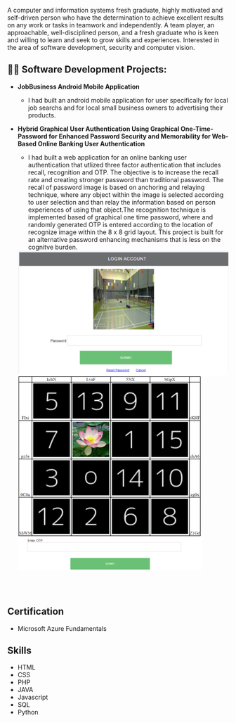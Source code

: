 
A computer and information systems fresh graduate, highly motivated and self-driven person who have the determination to achieve excellent results on any work or tasks in teamwork and independently. A team player, an approachable, well-disciplined person, and a fresh graduate who is keen and willing to learn and seek to grow skills and experiences. Interested in the area of software development, security and computer vision.

<h2>👨‍💻 Software Development Projects:</h2>

- <b>JobBusiness Android Mobile Application</b>
  - I had built an android mobile application for user specifically for local job searchs and for local small business owners to advertising their products.
- <b>Hybrid Graphical User Authentication Using Graphical One-Time-Password for Enhanced Password Security and Memorability for Web-Based Online Banking User Authentication</b>
  - I had built a web application for an online banking user authentication that utlized three factor authentication that includes recall, recognition and OTP. The objective is to increase the recall rate and creating stronger password than traditional password. The recall of password image is based on anchoring and relaying technique, where any object within the image is selected according to user selection and than relay the information based on person experiences of using that object.The recognition technique is implemented based of graphical one time password, where and randomly generated OTP is entered according to the location of recognize image within the 8 x 8 grid layout. This project is built for an alternative password enhancing mechanisms that is less on the cognitve burden.
  
   <img align="left" src ="img/Graphical.png"/>
   <img src ="img/GOTP.png"/>
 <br>
 </br>
 
 
 
<h2>Certification</h2>

- Microsoft Azure Fundamentals


<h2>Skills</h2>

- HTML
- CSS
- PHP
- JAVA
- Javascript
- SQL
- Python

<!--
**joshmadakor1/joshmadakor1** is a ✨ _special_ ✨ repository because its `README.md` (this file) appears on your GitHub profile.

Here are some ideas to get you started:

- 🔭 I’m currently working on ...
- 🌱 I’m currently learning ...
- 👯 I’m looking to collaborate on ...
- 🤔 I’m looking for help with ...
- 💬 Ask me about ...
- 📫 How to reach me: ...
- 😄 Pronouns: ...
- ⚡ Fun fact: ...
-->
